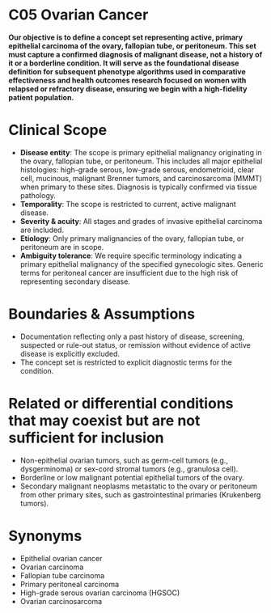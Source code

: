 # C05 Ovarian Cancer

**Our objective is to define a concept set representing active, primary epithelial carcinoma of the ovary, fallopian tube, or peritoneum. This set must capture a confirmed diagnosis of malignant disease, not a history of it or a borderline condition. It will serve as the foundational disease definition for subsequent phenotype algorithms used in comparative effectiveness and health outcomes research focused on women with relapsed or refractory disease, ensuring we begin with a high-fidelity patient population.**

# Clinical Scope

* **Disease entity**: The scope is primary epithelial malignancy originating in the ovary, fallopian tube, or peritoneum. This includes all major epithelial histologies: high-grade serous, low-grade serous, endometrioid, clear cell, mucinous, malignant Brenner tumors, and carcinosarcoma (MMMT) when primary to these sites. Diagnosis is typically confirmed via tissue pathology.  
* **Temporality**: The scope is restricted to current, active malignant disease.  
* **Severity & acuity**: All stages and grades of invasive epithelial carcinoma are included.  
* **Etiology**: Only primary malignancies of the ovary, fallopian tube, or peritoneum are in scope.  
* **Ambiguity tolerance**: We require specific terminology indicating a primary epithelial malignancy of the specified gynecologic sites. Generic terms for peritoneal cancer are insufficient due to the high risk of representing secondary disease.

# Boundaries & Assumptions

* Documentation reflecting only a past history of disease, screening, suspected or rule-out status, or remission without evidence of active disease is explicitly excluded.  
* The concept set is restricted to explicit diagnostic terms for the condition.

# Related or differential conditions that may coexist but are not sufficient for inclusion

* Non-epithelial ovarian tumors, such as germ-cell tumors (e.g., dysgerminoma) or sex-cord stromal tumors (e.g., granulosa cell).  
* Borderline or low malignant potential epithelial tumors of the ovary.  
* Secondary malignant neoplasms metastatic to the ovary or peritoneum from other primary sites, such as gastrointestinal primaries (Krukenberg tumors).

# Synonyms

* Epithelial ovarian cancer  
* Ovarian carcinoma  
* Fallopian tube carcinoma  
* Primary peritoneal carcinoma  
* High-grade serous ovarian carcinoma (HGSOC)  
* Ovarian carcinosarcoma
